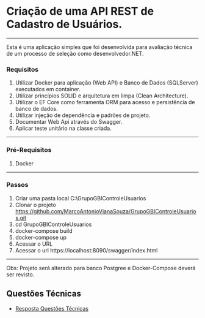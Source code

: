 # Criação de uma API REST de Cadastro de Usuários.
***
Esta é uma aplicação simples que foi desenvolvida para avaliação técnica de um processo de seleção como desenvolvedor.NET.

### Requisitos

1) Utilizar Docker para aplicação (Web API) e Banco de Dados (SQLServer) executados em container.
2) Utilizar princípios SOLID e arquitetura em limpa (Clean Architecture).
3) Utilizar o EF Core como ferramenta ORM para acesso e persistência de banco de dados.
4) Utilizar injeção de dependência e padrões de projeto.
5) Documentar Web Api através do Swagger.
6) Aplicar teste unitário na classe criada.

---
### Pré-Requisitos
1) Docker
---
### Passos
1. Criar uma pasta local C:\GrupoGBIControleUsuarios
2. Clonar o projeto https://github.com/MarcoAntonioVianaSouza/GrupoGBIControleUsuarios.git
3. cd GrupoGBIControleUsuarios
4. docker-compose build
5. docker-compose up
6. Acessar o URL
7. Acessar o url https://localhost:8090/swagger/index.html
---
Obs: Projeto será alterado para banco Postgree e Docker-Compose deverá ser revisto.

## Questões Técnicas

 - [Resposta Questões Técnicas](https://downgit.github.io/#/home?url=https://github.com/MarcoAntonioVianaSouza/GrupoGBIControleUsuarios/blob/master/RESPOSTA_QUESTOES_TECNICAS_MARCOVIANA.pdf)
